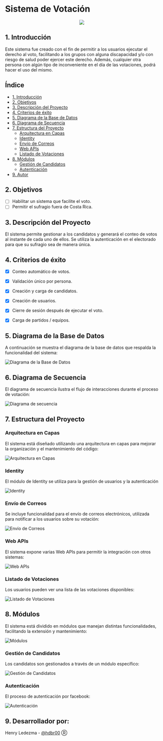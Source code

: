 # Sistema de Votación


  <p align="center">
    <img src="https://github.com/hdbr00/SVotacion/raw/main/Assets/vote.PNG" />
  </p>



## 1. Introducción
<p>Este sistema fue creado con el fin de permitir a los usuarios ejecutar el derecho al voto, facilitando a los grupos con alguna discapacidad y/o con riesgo de salud poder
 ejercer este derecho. Además, cualquier otra persona con algún tipo de inconveniente en el día de las votaciones, podrá hacer el uso del mismo.
</p>


## Índice
* [1. Introducción](#1-introducción)
* [2. Objetivos](#2-objetivos)
* [3. Descripción del Proyecto](#3-descripción-del-proyecto)
* [4. Criterios de éxito](#4-criterios-de-éxito)
* [5. Diagrama de la Base de Datos](#5-diagrama-de-la-base-de-datos)
* [6. Diagrama de Secuencia](#6-diagrama-de-secuencia)
* [7. Estructura del Proyecto](#7-estructura-del-proyecto)
  * [Arquitectura en Capas](#arquitectura-en-capas)
  * [Identity](#identity)
  * [Envío de Correos](#envío-de-correos)
  * [Web APIs](#web-apis)
  * [Listado de Votaciones](#listado-de-votaciones)
* [8. Módulos](#8-módulos)
  * [Gestión de Candidatos](#gestión-de-candidatos)
  * [Autenticación](#autenticación)
* [9. Autor](#9-autor) 



## 2. Objetivos

  - [ ] Habilitar un sistema que facilite el voto.
  - [ ] Permitir el sufragio fuera de Costa Rica.

## 3. Descripción del Proyecto
<p>
  El sistema permite gestionar a los candidatos y generará el conteo de votos al instante de cada uno de ellos. Se utiliza la autenticación en el electorado para que su sufragio sea de manera única. 
</p>


## 4. Criterios de éxito

- [x] Conteo automático de votos.
- [x] Validación único por persona. 
- [x] Creación y carga de candidatos. 
- [x] Creación de usuarios.
- [x] Cierre de sesión después de ejecutar el voto.
- [x] Carga de partidos / equipos.


## 5. Diagrama de la Base de Datos
<p> A continuación se muestra el diagrama de la base de datos que respalda la funcionalidad del sistema:</p>

![Diagrama de la Base de Datos](https://github.com/hdbr00/SVotacion/raw/main/Assets/DiagramaBD.png)

## 6. Diagrama de Secuencia
<p>El diagrama de secuencia ilustra el flujo de interacciones durante el proceso de votación:</p>

![Diagrama de secuencia](https://github.com/hdbr00/SVotacion/raw/main/Assets/Diagrama-de-secuencia.png)

## 7. Estructura del Proyecto

### Arquitectura en Capas
<p> El sistema está diseñado utilizando una arquitectura en capas para mejorar la organización y el mantenimiento del código:</p>

![Arquitectura en Capas](https://github.com/hdbr00/VotingSystem/assets/119827170/fa8318a0-d81b-49bb-8c29-55e9660b37db)

### Identity
<p>El módulo de Identity se utiliza para la gestión de usuarios y la autenticación</p>

![Identity](https://github.com/hdbr00/VotingSystem/assets/119827170/97e67733-d0e1-4c1f-81ba-6aa710662091)

### Envío de Correos
<p> Se incluye funcionalidad para el envío de correos electrónicos, utilizada para notificar a los usuarios sobre su votación:</p>

![Envío de Correos](https://github.com/hdbr00/VotingSystem/assets/119827170/0eae8b11-6eb6-4bad-8b09-dc83aba9181a)

### Web APIs
<p> El sistema expone varias Web APIs para permitir la integración con otros sistemas:</p>

![Web APIs](https://github.com/hdbr00/VotingSystem/assets/119827170/c9893df0-f8e2-43a4-bebf-edfce0eaf163)

### Listado de Votaciones
<p>Los usuarios pueden ver una lista de las votaciones disponibles:</p>

![Listado de Votaciones](https://github.com/hdbr00/VotingSystem/assets/119827170/548f0038-2ab2-4b59-b46e-7307bd6b680c)

## 8. Módulos

<p>El sistema está dividido en módulos que manejan distintas funcionalidades, facilitando la extensión y mantenimiento:</p>

![Módulos](https://github.com/hdbr00/VotingSystem/assets/119827170/b429c306-a267-43fe-be72-f812ce0fd64e)

### Gestión de Candidatos
<p> Los candidatos son gestionados a través de un módulo específico:</p>

![Gestión de Candidatos](https://github.com/hdbr00/VotingSystem/assets/119827170/c2a4df5a-1992-47ad-bde4-816125fff9b7)

### Autenticación
<p> El proceso de autenticación por facebook:</p>

![Autenticación](https://github.com/hdbr00/VotingSystem/assets/119827170/60dac356-9906-4922-879c-007457f050db)

## 9. Desarrollador por:
Henry Ledezma - [@hdbr00](https://github.com/hdbr00) Ⓡ

